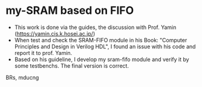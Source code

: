 # my-SRAM based on FIFO

* This work is done via the guides, the discussion with Prof. Yamin (https://yamin.cis.k.hosei.ac.jp/)
* When test and check the SRAM-FIFO module in his Book: "Computer Principles and Design in Verilog HDL", I found an issue with his code and report it to prof. Yamin.  
* Based on his guideline, I develop my sram-fifo module and verify it by some testbenchs. The final version is correct.

BRs,
mducng
